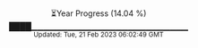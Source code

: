 <p align="center">
⏳Year Progress (14.04 %) <br>
████▁▁▁▁▁▁▁▁▁▁▁▁▁▁▁▁▁▁▁▁▁▁▁▁▁▁ <br>
<sub>Updated: Tue, 21 Feb 2023 06:02:49 GMT</sub>
</p>

